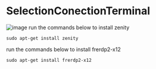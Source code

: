 # SelectionConectionTerminal
![image](https://github.com/viniciusmarquesvaz/TerminalConnection/assets/80642632/77d7c726-c611-4af1-9269-77b11c7a27ce)
run the commands below to install zenity
```
sudo apt-get install zenity
```
run the commands below to install frerdp2-x12
```
sudo apt-get install frerdp2-x12
```


